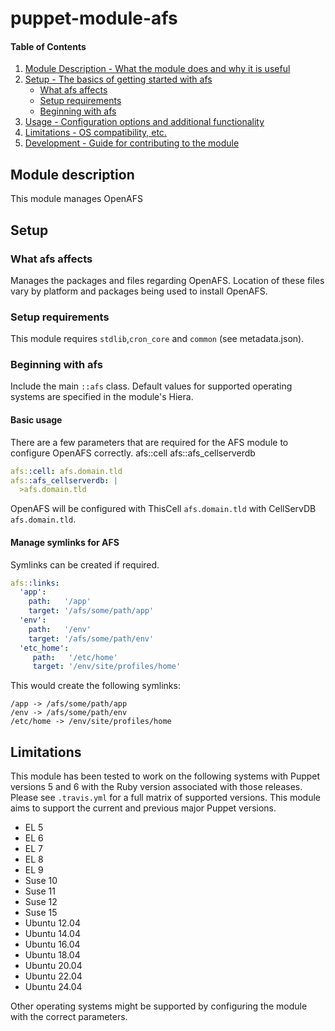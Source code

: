 # puppet-module-afs

#### Table of Contents

1. [Module Description - What the module does and why it is useful](#module-description)
1. [Setup - The basics of getting started with afs](#setup)
   * [What afs affects](#what-afs-affects)
   * [Setup requirements](#setup-requirements)
   * [Beginning with afs](#beginning-with-afs)
1. [Usage - Configuration options and additional functionality](#usage)
1. [Limitations - OS compatibility, etc.](#limitations)
1. [Development - Guide for contributing to the module](#development)

## Module description

This module manages OpenAFS

## Setup

### What afs affects

Manages the packages and files regarding OpenAFS. Location of these files vary
by platform and packages being used to install OpenAFS.

### Setup requirements

This module requires `stdlib`,`cron_core` and `common` (see metadata.json).

### Beginning with afs

Include the main `::afs` class. Default values for supported operating systems
are specified in the module's Hiera.

#### Basic usage

There are a few parameters that are required for the AFS module to configure
OpenAFS correctly.
afs::cell
afs::afs_cellserverdb

```yaml
afs::cell: afs.domain.tld
afs::afs_cellserverdb: |
  >afs.domain.tld
```

OpenAFS will be configured with ThisCell `afs.domain.tld` with CellServDB
`afs.domain.tld`.

#### Manage symlinks for AFS

Symlinks can be created if required.

```yaml
afs::links:
  'app':
    path:   '/app'
    target: '/afs/some/path/app'
  'env':
    path:   '/env'
    target: '/afs/some/path/env'
  'etc_home':
     path:   '/etc/home'
     target: '/env/site/profiles/home'
```

This would create the following symlinks:

```
/app -> /afs/some/path/app
/env -> /afs/some/path/env
/etc/home -> /env/site/profiles/home
```

## Limitations

This module has been tested to work on the following systems with Puppet
versions 5 and 6 with the Ruby version associated with those releases.
Please see `.travis.yml` for a full matrix of supported versions.
This module aims to support the current and previous major Puppet versions.

 * EL 5
 * EL 6
 * EL 7
 * EL 8
 * EL 9
 * Suse 10
 * Suse 11
 * Suse 12
 * Suse 15
 * Ubuntu 12.04
 * Ubuntu 14.04
 * Ubuntu 16.04
 * Ubuntu 18.04
 * Ubuntu 20.04
 * Ubuntu 22.04
 * Ubuntu 24.04

Other operating systems might be supported by configuring the module with the
correct parameters.
